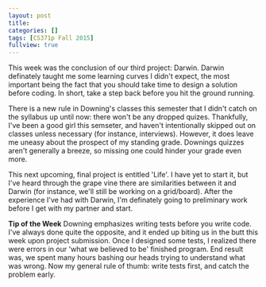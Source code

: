 ```yaml
---
layout: post
title:
categories: []
tags: [CS371p Fall 2015]
fullview: true
---
```


This week was the conclusion of our third project: Darwin. Darwin definately taught me some learning curves I didn't expect, the most important being the fact that you should take time to design a solution before coding. In short, take a step back before you hit the ground running.

There is a new rule in Downing's classes this semester that I didn't catch on the syllabus up until now: there won't be any dropped quizes. Thankfully, I've been a good girl this semseter, and haven't intentionally skipped out on classes unless necessary (for instance, interviews). However, it does leave me uneasy about the prospect of my standing grade. Downings quizzes aren't generally a breeze, so missing one could hinder your grade even more.

This next upcoming, final project is entitled 'Life'. I have yet to start it, but I've heard through the grape vine there are similarities between it and Darwin (for instance, we'll still be working on a grid/board). After the experience I've had with Darwin, I'm definately going to preliminary work before I get with my partner and start.

**Tip of the Week**
Downing emphasizes writing tests before you write code. I've always done quite the opposite, and it ended up biting us in the butt this week upon project submission. Once I designed some tests, I realized there were errors in our 'what we believed to be' finished program. End result was, we spent many hours bashing our heads trying to understand what was wrong. Now my general rule of thumb: write tests first, and catch the problem early.

